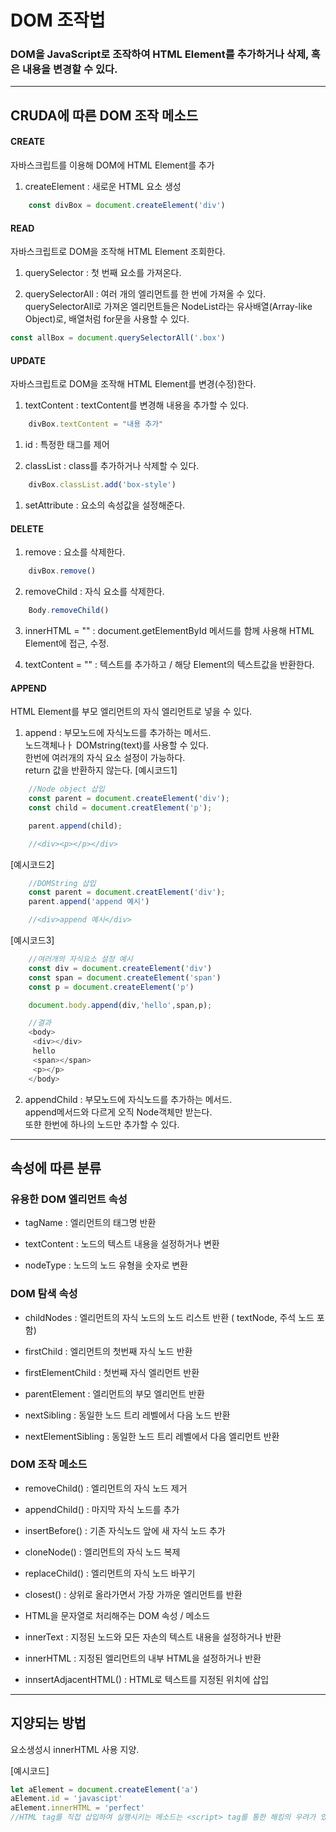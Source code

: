 # DOM 조작법

### DOM을 JavaScript로 조작하여 HTML Element를 추가하거나 삭제, 혹은 내용을 변경할 수 있다.


***
## CRUDA에 따른 DOM 조작 메소드

#### **CREATE** 
자바스크립트를 이용해 DOM에 HTML Element를 추가   

1. createElement : 새로운 HTML 요소 생성
```js
    const divBox = document.createElement('div')
```
     
#### **READ** 
자바스크립트로 DOM을 조작해 HTML Element 조회한다.
1. querySelector : 첫 번째 요소를 가져온다.
  
2. querySelectorAll : 여러 개의 엘리먼트를 한 번에 가져올 수 있다.   
  querySelectorAll로 가져온 엘리먼트들은 NodeList라는 유사배열(Array-like Object)로, 배열처럼 for문을 사용할 수 있다.
```js
const allBox = document.querySelectorAll('.box')
```


#### **UPDATE** 
자바스크립트로 DOM을 조작해 HTML Element를 변경(수정)한다.
1. textContent : textContent를 변경해 내용을 추가할 수 있다.
```js
    divBox.textContent = "내용 추가"
```

1. id : 특정한 태그를 제어
  
2. classList :  class를 추가하거나 삭제할 수 있다.
```js
    divBox.classList.add('box-style')
```
  
1. setAttribute : 요소의 속성값을 설정해준다.
   
#### **DELETE** 
1. remove : 요소를 삭제한다.
```js
    divBox.remove()
```

2. removeChild : 자식 요소를 삭제한다.
```js
    Body.removeChild()
```
  
3. innerHTML = "" : document.getElementById 메서드를 함께 사용해 HTML Element에 접근, 수정.
  
4. textContent = "" : 텍스트를 추가하고 / 해당 Element의 텍스트값을 반환한다.
    
#### **APPEND** 
HTML Element를 부모 엘리먼트의 자식 엘리먼트로 넣을 수 있다.

1. append : 부모노드에 자식노드를 추가하는 메서드.   
            노드객체나ㅏ DOMstring(text)를 사용할 수 있다.   
            한번에 여러개의 자식 요소 설정이 가능하다.   
            return 값을 반환하지 않는다.
[예시코드1]
```js
    //Node object 삽입
    const parent = document.createElement('div');
    const child = document.creatElement('p');

    parent.append(child);

    //<div><p></p></div>
```

[예시코드2]
```js
    //DOMString 삽입
    const parent = document.creatElement('div');
    parent.append('append 예시')

    //<div>append 예시</div>
```
  
[예시코드3]
```js
    //여러개의 자식요소 설정 예시
    const div = document.createElement('div')
    const span = document.createElement('span')
    const p = document.createElement('p')

    document.body.append(div,'hello',span,p);

    //결과
    <body>
     <div></div>
     hello
     <span></span>
     <p></p>
    </body>
```


2. appendChild :  부모노드에 자식노드를 추가하는 메서드.   
                append메서드와 다르게 오직 Node객체만 받는다.   
                 또햔 한번에 하나의 노드만 추가할 수 있다.
                

***
## 속성에 따른 분류
### 유용한 DOM 엘리먼트 속성 

- tagName : 엘리먼트의 태그명 반환
  
- textContent : 노드의 텍스트 내용을 설정하거나 변환

- nodeType : 노드의 노드 유형을 숫자로 변환
  
### DOM 탐색 속성
- childNodes : 엘리먼트의 자식 노드의 노드 리스트 반환 ( textNode, 주석 노드 포함)
  
- firstChild : 엘리먼트의 첫번째 자식 노드 반환
- firstElementChild : 첫번째 자식 엘리먼트 반환
- parentElement : 엘리먼트의 부모 엘리먼트 반환
- nextSibling : 동일한 노드 트리 레벨에서 다음 노드 반환
- nextElementSibling : 동일한 노드 트리 레벨에서 다음 엘리먼트 반환

### DOM 조작 메소드

- removeChild() : 엘리먼트의 자식 노드 제거
  
- appendChild() : 마지막 자식 노드를 추가
- insertBefore() : 기존 자식노드 앞에 새 자식 노드 추가
- cloneNode() : 엘리먼트의 자식 노드 복제
- replaceChild() : 엘리먼트의 자식 노드 바꾸기
- closest() : 상위로 올라가면서 가장 가까운 엘리먼트를 반환
- HTML을 문자열로 처리해주는 DOM 속성 / 메소드
- innerText : 지정된 노드와 모든 자손의 텍스트 내용을 설정하거나 반환
- innerHTML : 지정된 엘리먼트의 내부 HTML을 설정하거나 반환
- innsertAdjacentHTML() : HTML로 텍스트를 지정된 위치에 삽입

***


## 지양되는 방법

요소생성시 innerHTML 사용 지양.

[예시코드]
```js
let aElement = document.createElement('a')
aElement.id = 'javascipt'
aElement.innerHTML = 'perfect' 
//HTML tag를 직접 삽입하여 실행시키는 메소드는 <script> tag를 통한 해킹의 우려가 있음
```
